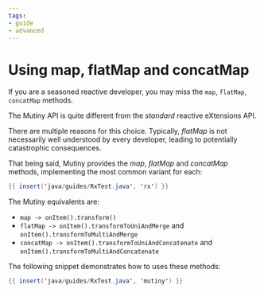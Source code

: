 ```yaml
---
tags:
- guide
- advanced
---
```


# Using map, flatMap and concatMap

If you are a seasoned reactive developer, you may miss the `map`, `flatMap`, `concatMap` methods.

The Mutiny API is quite different from the _standard_ reactive eXtensions API.

There are multiple reasons for this choice.
Typically, _flatMap_ is not necessarily well understood by every developer, leading to potentially catastrophic consequences.

That being said, Mutiny provides the _map_, _flatMap_ and _concatMap_ methods, implementing the most common variant for each:

```java linenums="1"
{{ insert('java/guides/RxTest.java', 'rx') }}
```

The Mutiny equivalents are:

* `map -> onItem().transform()`
* `flatMap -> onItem().transformToUniAndMerge` and `onItem().transformToMultiAndMerge`
* `concatMap -> onItem().transformToUniAndConcatenate` and `onItem().transformToMultiAndConcatenate`

The following snippet demonstrates how to uses these methods:

```java linenums="1"
{{ insert('java/guides/RxTest.java', 'mutiny') }}
```
